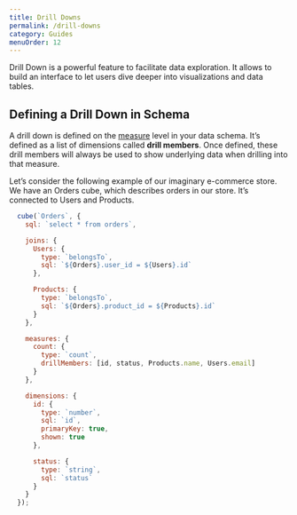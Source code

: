 ```yaml
---
title: Drill Downs
permalink: /drill-downs
category: Guides
menuOrder: 12
---
```


Drill Down is a powerful feature to facilitate data exploration. It allows to build an interface to let users dive deeper into visualizations and data tables.


## Defining a Drill Down in Schema

A drill down is defined on the [measure](/measures) level in your data schema. It’s defined as a list of dimensions called __drill members__. Once defined, these drill members will always be used to show underlying data when drilling into that measure.

Let’s consider the following example of our imaginary e-commerce store. We have an Orders cube, which describes orders in our store. It’s connected to Users and Products.

```javascript
  cube(`Orders`, {
    sql: `select * from orders`,

    joins: {
      Users: {
        type: `belongsTo`,
        sql: `${Orders}.user_id = ${Users}.id`
      },

      Products: {
        type: `belongsTo`,
        sql: `${Orders}.product_id = ${Products}.id`
      }
    },

    measures: {
      count: {
        type: `count`,
        drillMembers: [id, status, Products.name, Users.email]
      }
    },

    dimensions: {
      id: {
        type: `number`,
        sql: `id`,
        primaryKey: true,
        shown: true
      },

      status: {
        type: `string`,
        sql: `status`
      }
    }
  });
```
